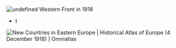 
![undefined](https://upload.wikimedia.org/wikipedia/commons/4/42/Western_front_1918_german.jpg)
Western Front in 1918

- t


![New Countries in Eastern Europe | Historical Atlas of Europe (4 December  1918) | Omniatlas](https://omniatlas-1598b.kxcdn.com/media/img/articles/subst/europe/europe19181204_0nP4Y9Q.png)

